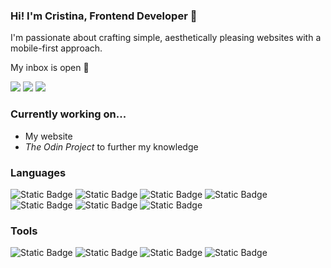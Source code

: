 ### Hi! I'm Cristina, Frontend Developer 🚀</h2>

I'm passionate about crafting simple, aesthetically pleasing websites with a mobile-first approach.

My inbox is open 📩


<a href="https://linkedin.com/in/cristinacoding" target="_blank"><img src="https://img.shields.io/badge/LinkedIn-cbd5e1?style=for-the-badge"></a>
<a href="mailto:cristinacoding@gmail.com" target="_blank"><img src="https://img.shields.io/badge/Email-cbd5e1?style=for-the-badge"></a>
<a href="https://cristinacoding.github.io" target="_blank"><img src="https://img.shields.io/badge/Visit_my_website_🡪-cbd5e1?style=for-the-badge"></a>

### Currently working on...
- My website
- _The Odin Project_ to further my knowledge

### Languages
![Static Badge](https://img.shields.io/badge/HTML-cbd5e1?style=for-the-badge&logo=html5&logoColor=black)
![Static Badge](https://img.shields.io/badge/CSS-cbd5e1?style=for-the-badge&logo=css3&logoColor=black)
![Static Badge](https://img.shields.io/badge/JavaScript-cbd5e1?style=for-the-badge&logo=javascript&logoColor=black)
![Static Badge](https://img.shields.io/badge/Bootstrap-cbd5e1?style=for-the-badge&logo=bootstrap&logoColor=black)
![Static Badge](https://img.shields.io/badge/Tailwind-cbd5e1?style=for-the-badge&logo=tailwindcss&logoColor=black)
![Static Badge](https://img.shields.io/badge/React-cbd5e1?style=for-the-badge&logo=react&logoColor=black)
![Static Badge](https://img.shields.io/badge/SQL-cbd5e1?style=for-the-badge&logo=mysql&logoColor=black)

### Tools
![Static Badge](https://img.shields.io/badge/Figma-cbd5e1?style=for-the-badge&logo=figma&logoColor=black)
![Static Badge](https://img.shields.io/badge/Wordpress-cbd5e1?style=for-the-badge&logo=wordpress&logoColor=black)
![Static Badge](https://img.shields.io/badge/Elementor-cbd5e1?style=for-the-badge&logo=elementor&logoColor=black)
![Static Badge](https://img.shields.io/badge/VSCODE-cbd5e1?style=for-the-badge&logo=visualstudiocode&logoColor=black)
